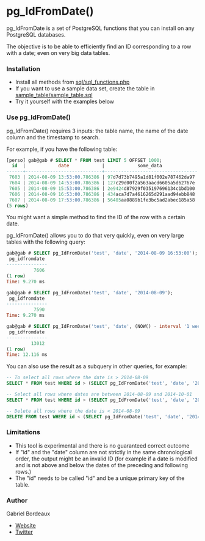 # pg_IdFromDate()

pg_IdFromDate is a set of PostgreSQL functions that you can install on any PostgreSQL databases.

The objective is to be able to efficiently find an ID corresponding to a row with a date; even on very big data tables.

### Installation

* Install all methods from [sql/sql_functions.php](sql/sql_functions.php)
* If you want to use a sample data set, create the table in [sample_table/sample_table.sql](sample_table/sample_table.sql)
* Try it yourself with the examples below

### Use pg_IdFromDate()

pg_IdFromDate() requires 3 inputs: the table name, the name of the date column and the timestamp to search.

For example, if you have the following table:
```sql
[perso] gab@gab # SELECT * FROM test LIMIT 5 OFFSET 1000;
  id  |            date            |            some_data             
------+----------------------------+----------------------------------
 7603 | 2014-08-09 13:53:00.786386 | 97d7d73b7495a1d81f002e787462da97
 7604 | 2014-08-09 14:53:00.786386 | 127c29d00f2a563aacd6605a5d62767e
 7605 | 2014-08-09 15:53:00.786386 | 2e9424d87929f035197696134c1bd100
 7606 | 2014-08-09 16:53:00.786386 | 434aca7d7a4616265d291aad94ebb848
 7607 | 2014-08-09 17:53:00.786386 | 56405aa0889b1fe3bc5ad2abec185a58
(5 rows)
```

You might want a simple method to find the ID of the row with a certain date.

pg_IdFromDate() allows you to do that very quickly, even on very large tables with the following query:
```sql
gab@gab # SELECT pg_IdFromDate('test', 'date', '2014-08-09 16:53:00');
 pg_idfromdate 
---------------
          7606
(1 row)
Time: 9.270 ms

gab@gab # SELECT pg_IdFromDate('test', 'date', '2014-08-09');
 pg_idfromdate 
---------------
          7590
Time: 9.270 ms

gab@gab # SELECT pg_IdFromDate('test', 'date', (NOW() - interval '1 week')::timestamp);
 pg_idfromdate 
---------------
         13012
(1 row)
Time: 12.116 ms
```

You can also use the result as a subquery in other queries, for example:
```sql
-- To select all rows where the date is > 2014-08-09
SELECT * FROM test WHERE id > (SELECT pg_IdFromDate('test', 'date', '2014-08-09'));

-- Select all rows where dates are between 2014-08-09 and 2014-10-01
SELECT * FROM test WHERE id > (SELECT pg_IdFromDate('test', 'date', '2014-08-09')) AND id < (SELECT pg_IdFromDate('test', 'date', '2014-10-01'));

-- Delete all rows where the date is < 2014-08-09
DELETE FROM test WHERE id < (SELECT pg_IdFromDate('test', 'date', '2014-08-09'));
```

### Limitations

* This tool is experimental and there is no guaranteed correct outcome
* If "id" and the "date" column are not strictly in the same chronological order, the output might be an invalid ID (for example if a date is modified and is not above and below the dates of the preceding and following rows.)
* The "id" needs to be called "id" and be a unique primary key of the table.

### Author

Gabriel Bordeaux

+ [Website](http://www.gab.lc/) 
+ [Twitter](https://twitter.com/gabrielbordeaux)
